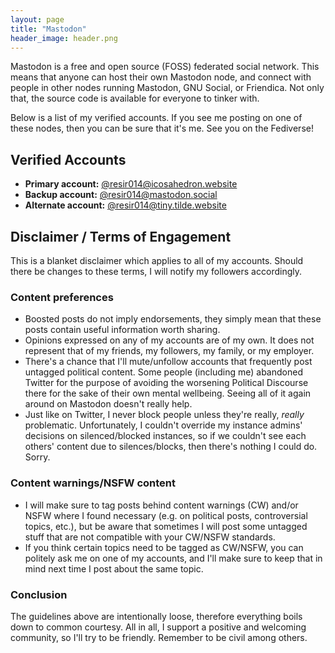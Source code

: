 ```yaml
---
layout: page
title: "Mastodon"
header_image: header.png
---
```


Mastodon is a free and open source (FOSS) federated social network. This means that anyone can host their own Mastodon node, and connect with people in other nodes running Mastodon, GNU Social, or Friendica. Not only that, the source code is available for everyone to tinker with.

Below is a list of my verified accounts. If you see me posting on one of these nodes, then you can be sure that it's me. See you on the Fediverse!

## Verified Accounts

* **Primary account:** [@resir014@icosahedron.website](https://icosahedron.website/@resir014)
* **Backup account:** [@resir014@mastodon.social](https://mastodon.social/@resir014)
* **Alternate account:** [@resir014@tiny.tilde.website](https://tiny.tilde.website/@resir014)

## Disclaimer / Terms of Engagement

This is a blanket disclaimer which applies to all of my accounts. Should there be changes to these terms, I will notify my followers accordingly.

### Content preferences

* Boosted posts do not imply endorsements, they simply mean that these posts contain useful information worth sharing.
* Opinions expressed on any of my accounts are of my own. It does not represent that of my friends, my followers, my family, or my employer.
* There's a chance that I'll mute/unfollow accounts that frequently post untagged political content. Some people (including me) abandoned Twitter for the purpose of avoiding the worsening Political Discourse there for the sake of their own mental wellbeing. Seeing all of it again around on Mastodon doesn't really help.
* Just like on Twitter, I never block people unless they're really, *really* problematic. Unfortunately, I couldn't override my instance admins' decisions on silenced/blocked instances, so if we couldn't see each others' content due to silences/blocks, then there's nothing I could do. Sorry.

### Content warnings/NSFW content

* I will make sure to tag posts behind content warnings (CW) and/or NSFW where I found necessary (e.g. on political posts, controversial topics, etc.), but be aware that sometimes I will post some untagged stuff that are not compatible with your CW/NSFW standards.
* If you think certain topics need to be tagged as CW/NSFW, you can politely ask me on one of my accounts, and I'll make sure to keep that in mind next time I post about the same topic.

### Conclusion

The guidelines above are intentionally loose, therefore everything boils down to common courtesy. All in all, I support a positive and welcoming community, so I'll try to be friendly. Remember to be civil among others.
